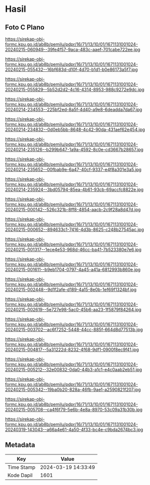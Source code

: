 # Hasil

## Foto C Plano

https://sirekap-obj-formc.kpu.go.id/ab8b/pemilu/pdpr/16/71/13/10/01/1671131001024-20240215-060949--39fe4f57-9aca-483c-aaef-701cabe722ee.jpg

https://sirekap-obj-formc.kpu.go.id/ab8b/pemilu/pdpr/16/71/13/10/01/1671131001024-20240215-055432--16bf683d-d10f-4d70-b1d1-b0e86173a5f7.jpg

https://sirekap-obj-formc.kpu.go.id/ab8b/pemilu/pdpr/16/71/13/10/01/1671131001024-20240215-055829--5b52d2d2-4c16-4314-8953-988c9272e9dc.jpg

https://sirekap-obj-formc.kpu.go.id/ab8b/pemilu/pdpr/16/71/13/10/01/1671131001024-20240214-234553--225bf2ed-8a5f-4d40-a9e8-6deadda7da67.jpg

https://sirekap-obj-formc.kpu.go.id/ab8b/pemilu/pdpr/16/71/13/10/01/1671131001024-20240214-234832--0d0eb5bb-8648-4c42-90da-431aef62e454.jpg

https://sirekap-obj-formc.kpu.go.id/ab8b/pemilu/pdpr/16/71/13/10/01/1671131001024-20240214-235126--b299b647-1a9a-4592-8c0e-cd3667b28657.jpg

https://sirekap-obj-formc.kpu.go.id/ab8b/pemilu/pdpr/16/71/13/10/01/1671131001024-20240214-235652--00fbab9e-6a47-40cf-9337-e4f8a301e3a5.jpg

https://sirekap-obj-formc.kpu.go.id/ab8b/pemilu/pdpr/16/71/13/10/01/1671131001024-20240214-235924--3bd05794-85ea-4b61-93cb-69accfc8822e.jpg

https://sirekap-obj-formc.kpu.go.id/ab8b/pemilu/pdpr/16/71/13/10/01/1671131001024-20240215-000142--526c321b-8ff8-4854-aacb-2c9f28a8d47d.jpg

https://sirekap-obj-formc.kpu.go.id/ab8b/pemilu/pdpr/16/71/13/10/01/1671131001024-20240215-000652--894633c1-7416-4d3b-8625-c248b27545ac.jpg

https://sirekap-obj-formc.kpu.go.id/ab8b/pemilu/pdpr/16/71/13/10/01/1671131001024-20240215-001317--1ece4e53-968d-46cc-ba41-7b523380e7e6.jpg

https://sirekap-obj-formc.kpu.go.id/ab8b/pemilu/pdpr/16/71/13/10/01/1671131001024-20240215-001611--b9eb1704-0797-4a45-a41a-6812993b860e.jpg

https://sirekap-obj-formc.kpu.go.id/ab8b/pemilu/pdpr/16/71/13/10/01/1671131001024-20240215-002448--9d1f2afe-d189-4a15-8e0b-1ef69f1324bf.jpg

https://sirekap-obj-formc.kpu.go.id/ab8b/pemilu/pdpr/16/71/13/10/01/1671131001024-20240215-002619--5e727e98-5ac0-45b6-aa23-1f5879f84264.jpg

https://sirekap-obj-formc.kpu.go.id/ab8b/pemilu/pdpr/16/71/13/10/01/1671131001024-20240215-003702--ac6f7252-5448-44cc-885f-664d8d77513b.jpg

https://sirekap-obj-formc.kpu.go.id/ab8b/pemilu/pdpr/16/71/13/10/01/1671131001024-20240215-004817--5a31222d-8232-4f68-9df1-0900f8ec9f41.jpg

https://sirekap-obj-formc.kpu.go.id/ab8b/pemilu/pdpr/16/71/13/10/01/1671131001024-20240215-005212--32e00832-0da0-44b3-a1c1-e4c0aab2eb51.jpg

https://sirekap-obj-formc.kpu.go.id/ab8b/pemilu/pdpr/16/71/13/10/01/1671131001024-20240215-005342--19ba0b20-828a-46fb-9ae1-a2590821f207.jpg

https://sirekap-obj-formc.kpu.go.id/ab8b/pemilu/pdpr/16/71/13/10/01/1671131001024-20240215-005708--ca4f6f79-5e6b-4e8a-8970-53c09a31b30b.jpg

https://sirekap-obj-formc.kpu.go.id/ab8b/pemilu/pdpr/16/71/13/10/01/1671131001024-20240319-143043--a66a4e61-4a50-4f33-bc4e-c9bda2674bc3.jpg


## Metadata

| Key        | Value               |
| ---------- | ------------------- |
| Time Stamp | 2024-03-19 14:33:49 |
| Kode Dapil | 1601                |



